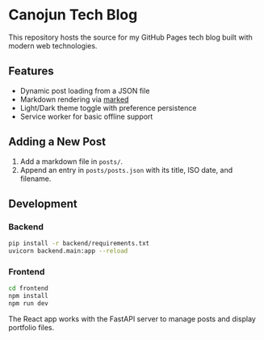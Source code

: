# Canojun Tech Blog

This repository hosts the source for my GitHub Pages tech blog built with modern web technologies.

## Features
- Dynamic post loading from a JSON file
- Markdown rendering via [marked](https://github.com/markedjs/marked)
- Light/Dark theme toggle with preference persistence
- Service worker for basic offline support

## Adding a New Post
1. Add a markdown file in `posts/`.
2. Append an entry in `posts/posts.json` with its title, ISO date, and filename.

## Development

### Backend
```bash
pip install -r backend/requirements.txt
uvicorn backend.main:app --reload
```

### Frontend
```bash
cd frontend
npm install
npm run dev
```
The React app works with the FastAPI server to manage posts and display portfolio files.
